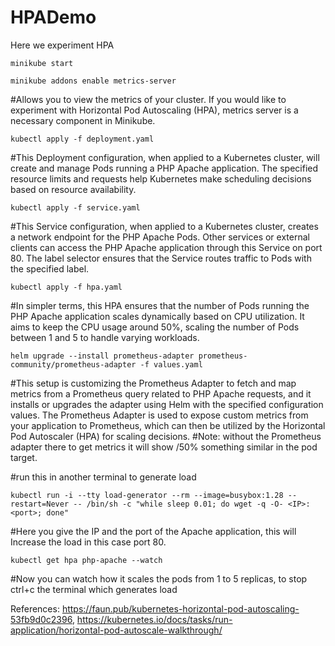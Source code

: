 # HPADemo

Here we experiment HPA

```
minikube start
```

```
minikube addons enable metrics-server
```

#Allows you to view the metrics of your cluster. If you would like to experiment with Horizontal Pod Autoscaling (HPA), metrics server is a necessary component in Minikube.

```
kubectl apply -f deployment.yaml
```

#This Deployment configuration, when applied to a Kubernetes cluster, will create and manage Pods running a PHP Apache application. The specified resource limits and requests help Kubernetes make scheduling decisions based on resource availability.

```
kubectl apply -f service.yaml
```

#This Service configuration, when applied to a Kubernetes cluster, creates a network endpoint for the PHP Apache Pods. Other services or external clients can access the PHP Apache application through this Service on port 80. The label selector ensures that the Service routes traffic to Pods with the specified label.

```
kubectl apply -f hpa.yaml
```

#In simpler terms, this HPA ensures that the number of Pods running the PHP Apache application scales dynamically based on CPU utilization. It aims to keep the CPU usage around 50%, scaling the number of Pods between 1 and 5 to handle varying workloads.

```
helm upgrade --install prometheus-adapter prometheus-community/prometheus-adapter -f values.yaml
```

#This setup is customizing the Prometheus Adapter to fetch and map metrics from a Prometheus query related to PHP Apache requests, and it installs or upgrades the adapter using Helm with the specified configuration values. The Prometheus Adapter is used to expose custom metrics from your application to Prometheus, which can then be utilized by the Horizontal Pod Autoscaler (HPA) for scaling decisions.
#Note: without the Prometheus adapter there to get metrics it will show <unknown>/50% something similar in the pod target.

#run this in another terminal to generate load

```
kubectl run -i --tty load-generator --rm --image=busybox:1.28 --restart=Never -- /bin/sh -c "while sleep 0.01; do wget -q -O- <IP>:<port>; done"
```

#Here you give the IP and the port of the Apache application, this will Increase the load in this case port 80.

```
kubectl get hpa php-apache --watch
```

#Now you can watch how it scales the pods from 1 to 5 replicas, to stop ctrl+c the terminal which generates load

References: https://faun.pub/kubernetes-horizontal-pod-autoscaling-53fb9d0c2396, https://kubernetes.io/docs/tasks/run-application/horizontal-pod-autoscale-walkthrough/
